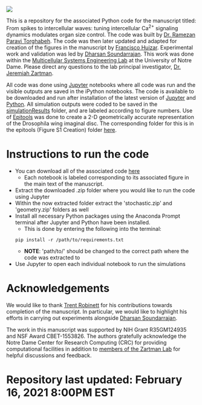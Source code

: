 ![](simulation_Demo_Output.gif)

This is a repository for the associated Python code for the manuscript titled: From spikes to intercellular waves: tuning intercellular Ca<sup>2+</sup> signaling dynamics modulates organ size control. The code was built by [Dr. Ramezan Paravi Torghabeh](https://www.linkedin.com/in/ramezan-paravi-torghabeh-phd-b432baa0/). The code was then later updated and adapted for creation of the figures in the manuscript by [Francisco Huizar](https://www.linkedin.com/in/francisco-huizar-82bb1a127/). Experimental work and validation was led by [Dharsan Soundarrajan](https://scholar.google.com/citations?user=AWv4OiIAAAAJ&hl=en). This work was done within the [Multicellular Systems Engineering Lab](http://sites.nd.edu/zartmanlab/) at the University of Notre Dame. Please direct any questions to the lab principal investigator, [Dr. Jeremiah Zartman](http://sites.nd.edu/zartmanlab/contacts/). 

All code was done using [Jupyter](https://jupyter.org/) notebooks where all code was run and the visible outputs are saved in the iPython notebooks. The code is available to be downloaded and run after installation of the latest version of [Jupyter](https://jupyter.org/) and [Python](https://www.python.org/). All simulation outputs were coded to be saved in the [simulationResults](https://github.com/fjhuizar/MSELab_Calcium_Cartography_2021/tree/master/simulationResults) folder, and are labeled according to figure numbers. Use of [Epitools](https://epitools.ausvet.com.au/) was done to create a 2-D geometrically accurate representation of the Drosophila wing imaginal disc. The corresponding folder for this is in the epitools (Figure S1 Creation) folder [here](https://github.com/fjhuizar/MSELab_Calcium_Cartography_2021/tree/master/epitools%20(Figure%20S1%20Creation)).

# Instructions to run the code
- You can download all of the associated code [here](https://github.com/fjhuizar/MSELab_Calcium_Cartography_2021/archive/master.zip)
  - Each notebook is labeled corresponding to its associated figure in the main text of the manuscript.
- Extract the downloaded .zip folder where you would like to run the code using Jupyter
- Within the now extracted folder extract the 'stochastic.zip' and 'geometry.zip' folders as well
- Install all necessary Python packages using the Anaconda Prompt terminal after Jupyter and Python have been installed.
  - This is done by entering the following into the terminal:
  ```
  pip install -r /path/to/requirements.txt
  ```
  - **NOTE**: 'path/to/' should be changed to the correct path where the code was extracted to
- Use Jupyter to open each individual notebook to run the simulations

# Acknowledgements
We would like to thank [Trent Robinett](https://www.linkedin.com/in/trent-robinett-5a8979161/) for his contributions towards completion of the manuscript. In particular, we would like to highlight his efforts in carrying out experiments alongside [Dharsan Soundarrajan](https://scholar.google.com/citations?user=AWv4OiIAAAAJ&hl=en).

The work in this manuscript was supported by NIH Grant R35GM124935 and NSF Award CBET-1553826. The authors gratefully acknowledge the Notre Dame Center for Research Computing (CRC) for providing computational facilities in addition to [members of the Zartman Lab](http://sites.nd.edu/zartmanlab/members/) for helpful discussions and feedback.

# Repository last updated: February 16, 2021 8:00PM EST
